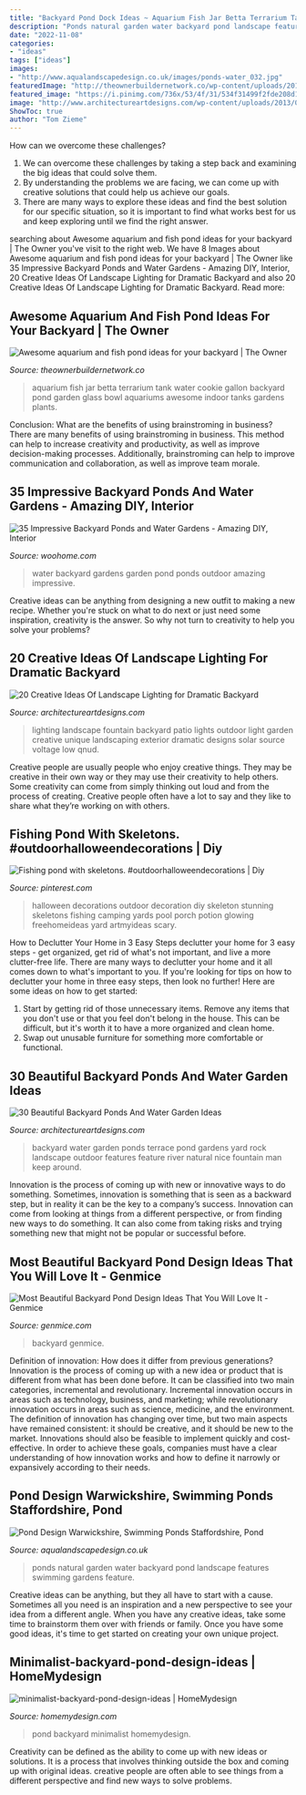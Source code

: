 ```yaml
---
title: "Backyard Pond Dock Ideas ~ Aquarium Fish Jar Betta Terrarium Tank Water Cookie Gallon Backyard Pond Garden Glass Bowl Aquariums Awesome Indoor Tanks Gardens Plants"
description: "Ponds natural garden water backyard pond landscape features swimming gardens feature"
date: "2022-11-08"
categories:
- "ideas"
tags: ["ideas"]
images:
- "http://www.aqualandscapedesign.co.uk/images/ponds-water_032.jpg"
featuredImage: "http://theownerbuildernetwork.co/wp-content/uploads/2015/05/Ponds-Aquariums-05.jpg"
featured_image: "https://i.pinimg.com/736x/53/4f/31/534f31499f2fde208d11e1c422d5fdb4.jpg"
image: "http://www.architectureartdesigns.com/wp-content/uploads/2013/04/Backyard-ArchitectureArtDesigns-20.jpg"
ShowToc: true
author: "Tom Zieme"
---
```



How can we overcome these challenges?
1. We can overcome these challenges by taking a step back and examining the big ideas that could solve them.
2. By understanding the problems we are facing, we can come up with creative solutions that could help us achieve our goals.
3. There are many ways to explore these ideas and find the best solution for our specific situation, so it is important to find what works best for us and keep exploring until we find the right answer.

	

		
searching about Awesome aquarium and fish pond ideas for your backyard | The Owner you've visit to the right web. We have 8 Images about Awesome aquarium and fish pond ideas for your backyard | The Owner like 35 Impressive Backyard Ponds and Water Gardens - Amazing DIY, Interior, 20 Creative Ideas Of Landscape Lighting for Dramatic Backyard and also 20 Creative Ideas Of Landscape Lighting for Dramatic Backyard. Read more:
		
    
## Awesome Aquarium And Fish Pond Ideas For Your Backyard | The Owner

<img loading=lazy src="http://theownerbuildernetwork.co/wp-content/uploads/2015/05/Ponds-Aquariums-05.jpg" onerror="this.onerror=null;this.src='https://tse1.mm.bing.net/th?id=OIP.KsdvCAYfKGk79Vj1ihn8eAHaJ4&amp;pid=15.1';" alt="Awesome aquarium and fish pond ideas for your backyard | The Owner">

_Source: theownerbuildernetwork.co_

>aquarium fish jar betta terrarium tank water cookie gallon backyard pond garden glass bowl aquariums awesome indoor tanks gardens plants. 

	

Conclusion: What are the benefits of using brainstroming in business?
There are many benefits of using brainstroming in business. This method can help to increase creativity and productivity, as well as improve decision-making processes. Additionally, brainstroming can help to improve communication and collaboration, as well as improve team morale.

    
## 35 Impressive Backyard Ponds And Water Gardens - Amazing DIY, Interior

<img loading=lazy src="https://www.woohome.com/wp-content/uploads/2014/04/backyard-pond-water-garden-24.jpg" onerror="this.onerror=null;this.src='https://tse1.mm.bing.net/th?id=OIP.HRwmMkF2d-1dRJ0D_wYibAHaHa&amp;pid=15.1';" alt="35 Impressive Backyard Ponds and Water Gardens - Amazing DIY, Interior">

_Source: woohome.com_

>water backyard gardens garden pond ponds outdoor amazing impressive. 

	

Creative ideas can be anything from designing a new outfit to making a new recipe. Whether you're stuck on what to do next or just need some inspiration, creativity is the answer. So why not turn to creativity to help you solve your problems?

    
## 20 Creative Ideas Of Landscape Lighting For Dramatic Backyard

<img loading=lazy src="http://www.architectureartdesigns.com/wp-content/uploads/2014/01/1429-630x419.jpg" onerror="this.onerror=null;this.src='https://tse1.mm.bing.net/th?id=OIP.cIp519ZecN49tUsfzf4RswHaE7&amp;pid=15.1';" alt="20 Creative Ideas Of Landscape Lighting for Dramatic Backyard">

_Source: architectureartdesigns.com_

>lighting landscape fountain backyard patio lights outdoor light garden creative unique landscaping exterior dramatic designs solar source voltage low qnud. 

	

Creative people are usually people who enjoy creative things. They may be creative in their own way or they may use their creativity to help others. Some creativity can come from simply thinking out loud and from the process of creating. Creative people often have a lot to say and they like to share what they’re working on with others.

    
## Fishing Pond With Skeletons. #outdoorhalloweendecorations | Diy

<img loading=lazy src="https://i.pinimg.com/736x/53/4f/31/534f31499f2fde208d11e1c422d5fdb4.jpg" onerror="this.onerror=null;this.src='https://tse3.mm.bing.net/th?id=OIP.jDMntu-Xzh-4N84VB8HSFQHaNK&amp;pid=15.1';" alt="Fishing pond with skeletons. #outdoorhalloweendecorations | Diy">

_Source: pinterest.com_

>halloween decorations outdoor decoration diy skeleton stunning skeletons fishing camping yards pool porch potion glowing freehomeideas yard artmyideas scary. 

	

How to Declutter Your Home in 3 Easy Steps
declutter your home for 3 easy steps - get organized, get rid of what's not important, and live a more clutter-free life.
There are many ways to declutter your home and it all comes down to what's important to you. If you're looking for tips on how to declutter your home in three easy steps, then look no further! Here are some ideas on how to get started: 

1. Start by getting rid of those unnecessary items. Remove any items that you don't use or that you feel don't belong in the house. This can be difficult, but it's worth it to have a more organized and clean home. 
2. Swap out unusable furniture for something more comfortable or functional.

    
## 30 Beautiful Backyard Ponds And Water Garden Ideas

<img loading=lazy src="http://www.architectureartdesigns.com/wp-content/uploads/2013/04/Backyard-ArchitectureArtDesigns-20.jpg" onerror="this.onerror=null;this.src='https://tse2.mm.bing.net/th?id=OIP.aGiHQbX2bM25ZrIfX0nmgwHaLH&amp;pid=15.1';" alt="30 Beautiful Backyard Ponds And Water Garden Ideas">

_Source: architectureartdesigns.com_

>backyard water garden ponds terrace pond gardens yard rock landscape outdoor features feature river natural nice fountain man keep around. 

	

Innovation is the process of coming up with new or innovative ways to do something. Sometimes, innovation is something that is seen as a backward step, but in reality it can be the key to a company’s success. Innovation can come from looking at things from a different perspective, or from finding new ways to do something. It can also come from taking risks and trying something new that might not be popular or successful before.

    
## Most Beautiful Backyard Pond Design Ideas That You Will Love It - Genmice

<img loading=lazy src="https://genmice.com/design-ideas/Most-Beautiful-Backyard-Pond-Design-Ideas-That-You-Will-Love/723.png" onerror="this.onerror=null;this.src='https://tse3.mm.bing.net/th?id=OIP.ZGpY3pBQBu7_9-qBDT4e8QAAAA&amp;pid=15.1';" alt="Most Beautiful Backyard Pond Design Ideas That You Will Love It - Genmice">

_Source: genmice.com_

>backyard genmice. 

	

Definition of innovation: How does it differ from previous generations?
Innovation is the process of coming up with a new idea or product that is different from what has been done before. It can be classified into two main categories, incremental and revolutionary. Incremental innovation occurs in areas such as technology, business, and marketing; while revolutionary innovation occurs in areas such as science, medicine, and the environment. 
The definition of innovation has changing over time, but two main aspects have remained consistent: it should be creative, and it should be new to the market. Innovations should also be feasible to implement quickly and cost-effective. In order to achieve these goals, companies must have a clear understanding of how innovation works and how to define it narrowly or expansively according to their needs.

    
## Pond Design Warwickshire, Swimming Ponds Staffordshire, Pond

<img loading=lazy src="http://www.aqualandscapedesign.co.uk/images/ponds-water_032.jpg" onerror="this.onerror=null;this.src='https://tse3.mm.bing.net/th?id=OIP.wp_B0DTHBPn82G23LFZYrQHaFj&amp;pid=15.1';" alt="Pond Design Warwickshire, Swimming Ponds Staffordshire, Pond">

_Source: aqualandscapedesign.co.uk_

>ponds natural garden water backyard pond landscape features swimming gardens feature. 

	

Creative ideas can be anything, but they all have to start with a cause. Sometimes all you need is an inspiration and a new perspective to see your idea from a different angle. When you have any creative ideas, take some time to brainstorm them over with friends or family. Once you have some good ideas, it's time to get started on creating your own unique project.

    
## Minimalist-backyard-pond-design-ideas | HomeMydesign

<img loading=lazy src="https://homemydesign.com/wp-content/uploads/2015/04/minimalist-backyard-pond-design-ideas.jpg" onerror="this.onerror=null;this.src='https://tse1.mm.bing.net/th?id=OIP.cRtsFw4_JxPMgLP95WeUPgHaLH&amp;pid=15.1';" alt="minimalist-backyard-pond-design-ideas | HomeMydesign">

_Source: homemydesign.com_

>pond backyard minimalist homemydesign. 

	

Creativity can be defined as the ability to come up with new ideas or solutions. It is a process that involves thinking outside the box and coming up with original ideas. creative people are often able to see things from a different perspective and find new ways to solve problems.

